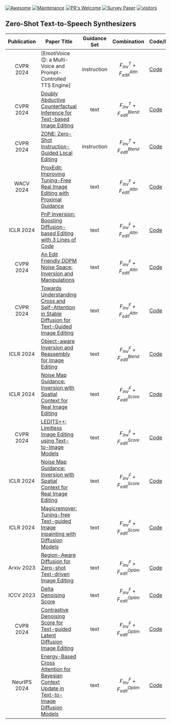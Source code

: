 
[![Awesome](https://cdn.rawgit.com/sindresorhus/awesome/d7305f38d29fed78fa85652e3a63e154dd8e8829/media/badge.svg)](https://github.com/sindresorhus/awesome)
[![Maintenance](https://img.shields.io/badge/Maintained%3F-yes-green.svg)](https://GitHub.com/Naereen/StrapDown.js/graphs/commit-activity)
[![PR's Welcome](https://img.shields.io/badge/PRs-welcome-brightgreen.svg?style=flat)](http://makeapullrequest.com) 
[![Survey Paper](https://img.shields.io/badge/Paper-arXiv-blue.svg?style=flat)](https://arxiv.org/abs/2403.04279) 
[![visitors](https://visitor-badge.laobi.icu/badge?page_id=Chengyuann.Awesome-Anomalous-Sound-Detection-Methods)](https://visitor-badge.laobi.icu/badge?page_id=Chengyuann.Awesome-Anomalous-Sound-Detection-Methods)


## Zero-Shot Text-to-Speech Synthesizers
| Publication |    Paper Title     |    Guidance Set      | Combination                                                                                                            | Code/Project                                                 |
|:----:|-----------------------------------------------------------------------------------------------------------------------|:---------------:|:-------:|--------------------------------------------------------------|
| CVPR 2024 | [EmotiVoice 😊: a Multi-Voice and Prompt-Controlled TTS Engine] |    instruction     | $F_{inv}^T+F_{edit}^{Attn}$|[Code](https://github.com/netease-youdao/EmotiVoice)|
| CVPR 2024  | [Doubly Abductive Counterfactual Inference for Text-based Image Editing](https://arxiv.org/abs/2403.02981) |  text  | $F_{inv}^T+F_{edit}^{Blend}$ |[Code](https://github.com/xuesong39/DAC)|
| CVPR 2024 | [ZONE: Zero-Shot Instruction-Guided Local Editing](https://arxiv.org/abs/2312.16794) |    instruction     | $F_{inv}^T+F_{edit}^{Blend}$|[Code](https://github.com/lsl001006/ZONE)|
|WACV 2024  |  [ProxEdit: Improving Tuning-Free Real Image Editing with Proximal Guidance](https://arxiv.org/pdf/2306.05414) |  text  | $F_{inv}^F+F_{edit}^{Attn}$ |[Code](https://github.com/phymhan/prompt-to-prompt)|
| ICLR 2024 | [PnP Inversion: Boosting Diffusion-based Editing with 3 Lines of Code](https://arxiv.org/abs/2310.01506) |  text  | $F_{inv}^F+F_{edit}^{Attn}$ |[Code](https://github.com/cure-lab/PnPInversion)|
| CVPR 2024 | [An Edit Friendly DDPM Noise Space: Inversion and Manipulations](https://arxiv.org/abs/2304.06140) |  text  | $F_{inv}^F+F_{edit}^{Attn}$ |[Code](https://github.com/inbarhub/DDPM_inversion)|
|CVPR 2024 |  [Towards Understanding Cross and Self-Attention in Stable Diffusion for Text-Guided Image Editing](https://arxiv.org/abs/2403.03431) |  text  | $F_{inv}^F+F_{edit}^{Attn}$ |[Code](https://github.com/alibaba/EasyNLP/tree/master/diffusion/FreePromptEditing)|
| ICLR 2024 |  [Object-aware Inversion and Reassembly for Image Editing](https://arxiv.org/abs/2310.12149) |  text  | $F_{inv}^F+F_{edit}^{Blend}$ |[Code](https://github.com/aim-uofa/OIR)|
|ICLR 2024  |   [Noise Map Guidance: Inversion with Spatial Context for Real Image Editing](https://arxiv.org/abs/2402.04625) |  text  | $F_{inv}^F+F_{edit}^{Score}$ |[Code](https://github.com/hansam95/NMG)|
| CVPR 2024 |   [LEDITS++: Limitless Image Editing using Text-to-Image Models](https://arxiv.org/abs/2311.16711)  |  text  | $F_{inv}^F+F_{edit}^{Score}$ |[Code](https://github.com/huggingface/diffusers/tree/main/src/diffusers/pipelines/ledits_pp)|
|ICLR 2024  |   [Noise Map Guidance: Inversion with Spatial Context for Real Image Editing](https://arxiv.org/abs/2402.04625) |  text  | $F_{inv}^F+F_{edit}^{Score}$ |[Code](https://github.com/hansam95/NMG)|
|ICLR 2024 | [Magicremover: Tuning-free Text-guided Image inpainting with Diffusion Models](https://arxiv.org/abs/2310.02848) |  text  | $F_{inv}^F+F_{edit}^{Score}$ |[Code]()|
|Arxiv 2023 |    [Region-Aware Diffusion for Zero-shot Text-driven Image Editing](https://arxiv.org/abs/2302.11797) |  text  | $F_{inv}^F+F_{edit}^{Optim}$ |[Code]()|
| ICCV 2023 |  [Delta Denoising Score](https://arxiv.org/abs/2304.07090) |  text  | $F_{inv}^F+F_{edit}^{Optim}$ |[Code](https://github.com/google/prompt-to-prompt/blob/main/DDS_zeroshot.ipynb)|
|CVPR 2024 |  [Contrastive Denoising Score for Text-guided Latent Diffusion Image Editing](https://arxiv.org/abs/2311.18608) |  text  | $F_{inv}^F+F_{edit}^{Optim}$ |[Code](https://github.com/HyelinNAM/ContrastiveDenoisingScore)|
|NeurIPS 2024 |  [Energy-Based Cross Attention for Bayesian Context Update in Text-to-Image Diffusion Models](https://arxiv.org/abs/2306.09869) |  text  | $F_{inv}^F+F_{edit}^{Optim}$ |[Code](https://github.com/EnergyAttention/Energy-Based-CrossAttention)|
